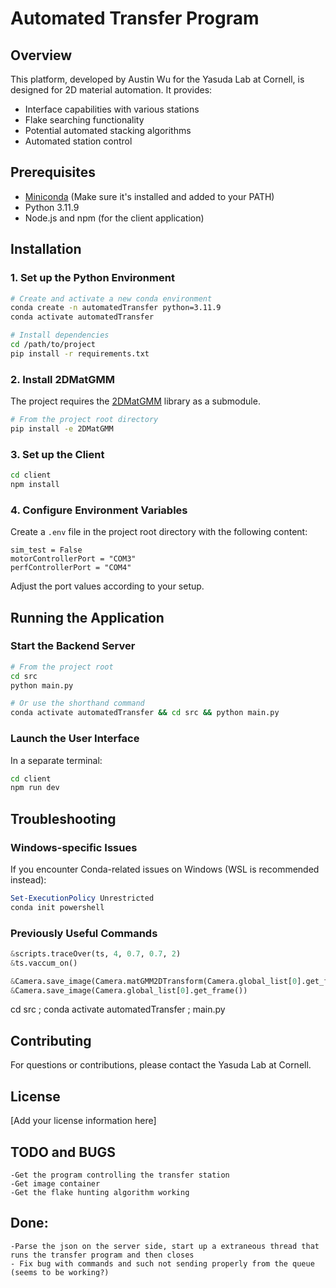 # Automated Transfer Program

## Overview
This platform, developed by Austin Wu for the Yasuda Lab at Cornell, is designed for 2D material automation. It provides:
- Interface capabilities with various stations
- Flake searching functionality
- Potential automated stacking algorithms
- Automated station control

## Prerequisites
- [Miniconda](https://docs.conda.io/en/latest/miniconda.html) (Make sure it's installed and added to your PATH)
- Python 3.11.9
- Node.js and npm (for the client application)

## Installation

### 1. Set up the Python Environment
```bash
# Create and activate a new conda environment
conda create -n automatedTransfer python=3.11.9
conda activate automatedTransfer

# Install dependencies
cd /path/to/project
pip install -r requirements.txt
```

### 2. Install 2DMatGMM
The project requires the [2DMatGMM](https://github.com/Jaluus/2DMatGMM) library as a submodule.
```bash
# From the project root directory
pip install -e 2DMatGMM
```

### 3. Set up the Client
```bash
cd client
npm install
```

### 4. Configure Environment Variables
Create a `.env` file in the project root directory with the following content:
```plaintext
sim_test = False
motorControllerPort = "COM3"
perfControllerPort = "COM4"
```
Adjust the port values according to your setup.

## Running the Application

### Start the Backend Server
```bash
# From the project root
cd src
python main.py

# Or use the shorthand command
conda activate automatedTransfer && cd src && python main.py
```

### Launch the User Interface
In a separate terminal:
```bash
cd client
npm run dev
```

## Troubleshooting

### Windows-specific Issues
If you encounter Conda-related issues on Windows (WSL is recommended instead):
```powershell
Set-ExecutionPolicy Unrestricted
conda init powershell
```

### Previously Useful Commands
```python
&scripts.traceOver(ts, 4, 0.7, 0.7, 2)
&ts.vaccum_on()

&Camera.save_image(Camera.matGMM2DTransform(Camera.global_list[0].get_frame()))
&Camera.save_image(Camera.global_list[0].get_frame())
```

cd src ; conda activate automatedTransfer ; main.py 
## Contributing
For questions or contributions, please contact the Yasuda Lab at Cornell.

## License
[Add your license information here]

## TODO and BUGS
    -Get the program controlling the transfer station
    -Get image container
    -Get the flake hunting algorithm working
## Done:
    -Parse the json on the server side, start up a extraneous thread that runs the transfer program and then closes
    - Fix bug with commands and such not sending properly from the queue (seems to be working?)

